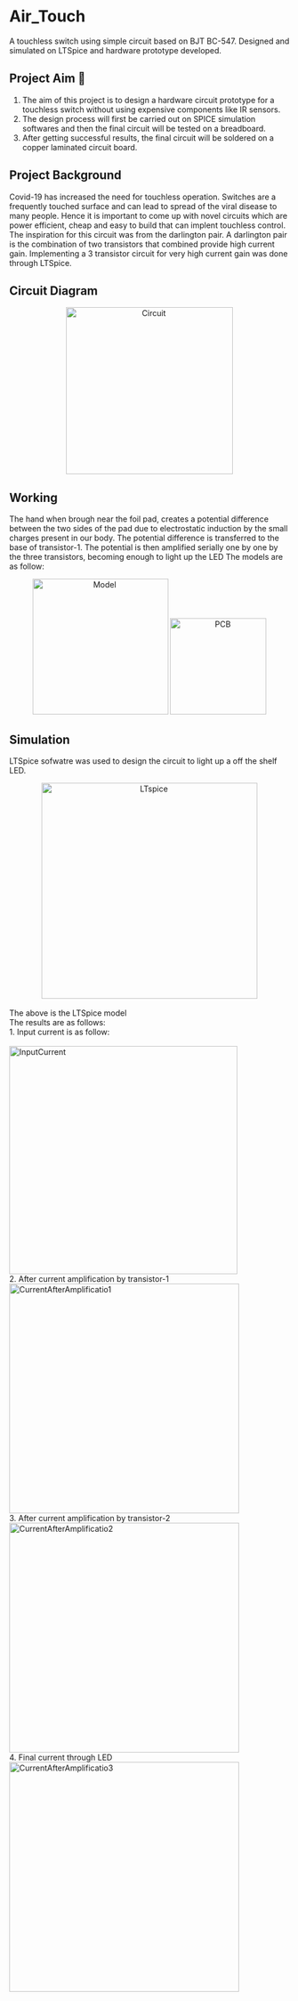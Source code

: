 # Air_Touch
A touchless switch using simple circuit based on BJT BC-547. Designed and simulated on LTSpice and hardware prototype developed.
## Project Aim 🎯
1. The aim of this project is to design a hardware circuit prototype for a touchless switch without using expensive components like IR sensors.
2. The design process will first be carried out on SPICE simulation softwares and then the final circuit will be tested on a breadboard. 
3. After getting successful results, the final circuit will be soldered on a copper laminated circuit board.
## Project Background
Covid-19 has increased the need for touchless operation. Switches are a frequently touched surface and can lead to spread of the viral disease to many people. Hence it is important to come up with novel circuits which are power efficient, cheap and easy to build that can implent touchless control. 
The inspiration for this circuit was from the darlington pair. A darlington pair is the combination of two transistors that combined provide high current gain. 
Implementing a 3 transistor circuit for very high current gain was done through LTSpice. 
## Circuit Diagram
<div align="center">
<img width="300" alt="Circuit" src="https://user-images.githubusercontent.com/86347098/123809399-3319d580-d90f-11eb-8c84-a0306e89a561.png">
</div>

## Working

The hand when brough near the foil pad, creates a potential difference between the two sides of the pad due to electrostatic induction by the small charges present in our body. 
The potential difference is transferred to the base of transistor-1. 
The potential is then amplified serially one by one by the three transistors, becoming enough to light up the LED
The models are as follow:
<div align="center">
<img width="244" alt="Model" src="https://user-images.githubusercontent.com/86347098/123809989-b0dde100-d90f-11eb-9ba3-804b18b6e9d9.png">  <img width="173" alt="PCB" src="https://user-images.githubusercontent.com/86347098/123809973-ad4a5a00-d90f-11eb-9039-0e9ff180db20.png">
</div>

## Simulation
LTSpice sofwatre was used to design the circuit to light up a off the shelf LED.
<div align="center">
<img width="388" alt="LTspice" src="https://user-images.githubusercontent.com/86347098/123809697-73795380-d90f-11eb-818a-05c1bac7519d.png">
</div> <br />
The above is the LTSpice model  <br />
The results are as follows:  <br />
1. Input current is as follow: <br />
 <br />
<img width="410" alt="InputCurrent" src="https://user-images.githubusercontent.com/86347098/123810765-4aa58e00-d910-11eb-8ea6-3276c4476972.png">
<br />
2. After current amplification by transistor-1
 <br />
<img width="413" alt="CurrentAfterAmplificatio1" src="https://user-images.githubusercontent.com/86347098/123809792-8855e700-d90f-11eb-8a76-6f34080d57f1.png">
<br />
3. After current amplification by transistor-2
 <br />
<img width="413" alt="CurrentAfterAmplificatio2" src="https://user-images.githubusercontent.com/86347098/123809877-999ef380-d90f-11eb-8336-8859def815e0.png">
<br />
4. Final current through LED
  <br />
<img width="413" alt="CurrentAfterAmplificatio3" src="https://user-images.githubusercontent.com/86347098/123809931-a4598880-d90f-11eb-81d8-a7cfedd088cf.png">
 <br />

